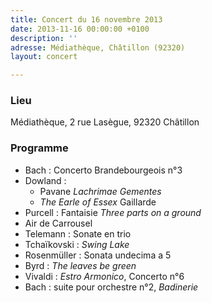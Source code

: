 ```yaml
---
title: Concert du 16 novembre 2013
date: 2013-11-16 00:00:00 +0100
description: ''
adresse: Médiathèque, Châtillon (92320)
layout: concert

---
```

### Lieu

Médiathèque, 2 rue Lasègue, 92320 Châtillon

### Programme

* Bach : Concerto Brandebourgeois n°3
* Dowland :
  * Pavane _Lachrimae Gementes_
  * _The Earle of Essex_ Gaillarde
* Purcell : Fantaisie _Three parts on a ground_
* Air de Carrousel
* Telemann : Sonate en trio
* Tchaïkovski : _Swing Lake_
* Rosenmüller : Sonata undecima a 5
* Byrd : _The leaves be green_
* Vivaldi : _Estro Armonico_, Concerto n°6
* Bach : suite pour orchestre n°2, _Badinerie_